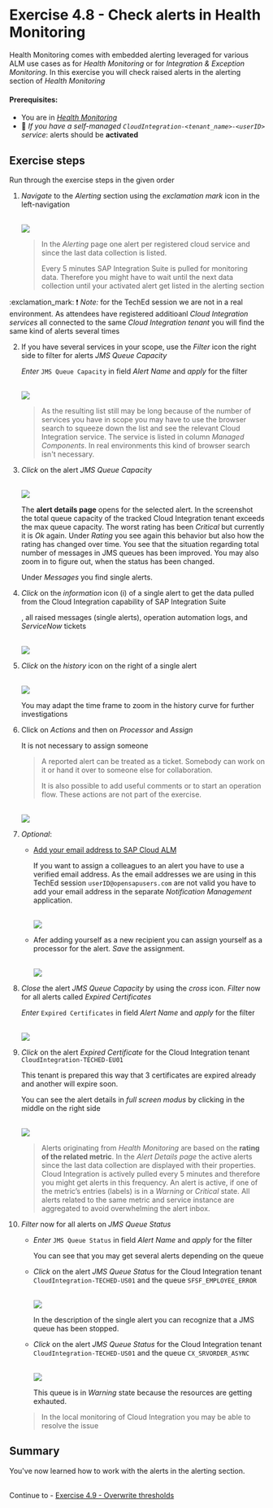 # Exercise 4.8 - Check alerts in Health Monitoring

Health Monitoring comes with embedded alerting leveraged for various ALM use cases as for *Health Monitoring* or for *Integration & Exception Monitoring*. In this exercise you will check raised alerts in the alerting section of *Health Monitoring*

#### Prerequisites:
- You are in [*Health Monitoring*](https://teched22-cloudalm-003.eu10.alm.cloud.sap/shell/run?sap-ui-app-id=sap.crun.hmapp.ui)
- :construction_worker: *If you have a self-managed `CloudIntegration-<tenant_name>-<userID>` service*: alerts should be **activated**

## Exercise steps

Run through the exercise steps in the given order

1. *Navigate* to the *Alerting* section using the *exclamation mark* icon in the left-navigation

    <br>![](/exercises/ex4/images/HMAlerting.png)
    
    >
    > In the *Alerting* page one alert per registered cloud service and since the last data collection is listed. 
    >
    > Every 5 minutes SAP Integration Suite is pulled for monitoring data. Therefore you might have to wait until the next data collection until your activated alert get listed in the alerting section
    >
:exclamation_mark:  :heavy_exclamation_mark:
*Note:* for the TechEd session we are not in a real environment. As attendees have registered additioanl *Cloud Integration services* all connected to the same *Cloud Integration tenant* you will find the same kind of alerts several times
    

2. If you have several services in your scope, use the *Filter* icon the right side to filter for alerts *JMS Queue Capacity* 

    *Enter* `JMS Queue Capacity` in field *Alert Name* and *apply* for the filter
    
    <br>![](/exercises/ex4/images/HMAlertingFilterCapacity.png)
    
    >
    > As the resulting list still may be long because of the number of services you have in scope you may have to use the browser search to squeeze down the list and see the relevant Cloud Integration service. The service is listed in column *Managed Components*. 
    > In real environments this kind of browser search isn't necessary.
    >

3. *Click* on the alert *JMS Queue Capacity* 

    <br>![](/exercises/ex4/images/HMAlertingCapacity.png)

    The **alert details page** opens for the selected alert. In the screenshot the total queue capacity of the tracked Cloud Integration tenant exceeds the max queue capacity. The worst rating has been *Critical* but currently it is *Ok* again.
    Under *Rating* you see  again this behavior but also how the rating  has changed over time. You see that the situation regarding total number of messages in JMS queues has been improved. You may also zoom in to figure out, when the status has been changed.
    
    Under *Messages* you find single alerts. 
    
4. *Click* on the *information* icon (i) of a single alert to get the data pulled from the Cloud Integration capability of SAP Integration Suite
    
    , all raised messages (single alerts), operation automation logs, and *ServiceNow* tickets

    <br>![](/exercises/ex4/images/HMAlertingCapacityInfo.png)

5. *Click* on the *history* icon on the right of a single alert

    <br>![](/exercises/ex4/images/HMAlertingCapacityHistory.png)
    
    You may adapt the time frame to zoom in the history curve for further investigations
    
6. Click on *Actions* and then on *Processor* and *Assign*

    It is not necessary to assign someone

    >
    > A reported alert can be treated as a ticket. Somebody can work on it or hand it over to someone else for collaboration.
    > 
    > It is also possible to add useful comments or to start an operation flow. These actions are not part of the exercise.
    > 
    
    <br>![](/exercises/ex4/images/HMAlertingAssignProcessor.png)
    
7. *Optional*: 

    - [Add your email address to SAP Cloud ALM](/exercises/ex4/ex10/)

        If you want to assign a colleagues to an alert you have to use a verified email address. As the email addresses we are using in this TechEd session `userID@opensapusers.com` are not valid you have to add your email address in the separate *Notification Management* application.

        <br>![](/exercises/ex4/images/HMAlertingActions.png)

    - Afer adding yourself as a new recipient you can assign yourself as a processor for the alert. *Save* the assignment.

        <br>![](/exercises/ex4/images/HMAlertingCapacityAssignProcessor.png)
        
8. *Close* the alert *JMS Queue Capacity* by using the *cross* icon. *Filter* now for all alerts called *Expired Certificates* 

    *Enter* `Expired Certificates` in field *Alert Name* and *apply* for the filter
    
    <br>![](/exercises/ex4/images/HMAlertingCertifcates.png)
    
    
9. *Click* on the alert *Expired Certificate* for the Cloud Integration tenant `CloudIntegration-TECHED-EU01`

    This tenant is prepared this way that 3 certificates are expired already and another will expire soon.
    
    You can see the alert details in *full screen modus* by clicking in the middle on the right side

    <br>![](/exercises/ex4/images/HMAlertingRatingOverTime.png)

    > 
    > Alerts originating from *Health Monitoring* are based on the **rating of the related metric**. In the *Alert Details page* the active alerts since the last data collection are displayed with their properties. Cloud Integration is actively pulled every 5 minutes and therefore you might get alerts in this frequency. An alert is active, if one of the metric’s entries (labels) is in a *Warning* or *Critical* state. All alerts related to the same metric and service instance are aggregated to avoid overwhelming the alert inbox.
    >    

10. *Filter* now for all alerts on *JMS Queue Status* 

    - *Enter* `JMS Queue Status` in field *Alert Name* and *apply* for the filter 

        You can see that you may get several alerts depending on the queue
        
        
    - *Click* on the alert *JMS Queue Status*  for the Cloud Integration tenant `CloudIntegration-TECHED-US01` and the queue `SFSF_EMPLOYEE_ERROR`

        <br>![](/exercises/ex4/images/HMAlertingRatingOverTime.png)

        In the description of the single alert you can recognize that a JMS queue has been stopped.
    
    - *Click* on the alert *JMS Queue Status*  for the Cloud Integration tenant `CloudIntegration-TECHED-US01` and the queue `CX_SRVORDER_ASYNC`

        <br>![](/exercises/ex4/images/HMAlertingRatingOverTime.png)

        This queue is in *Warning* state because the resources are getting exhauted.
        
    >
    > In the local monitoring of Cloud Integration you may be able to resolve the issue
    > 
    
## Summary

You've now learned how to work with the alerts in the alerting section. 

<br>Continue to - [Exercise 4.9 - Overwrite thresholds](/exercises/ex4/ex49/)
